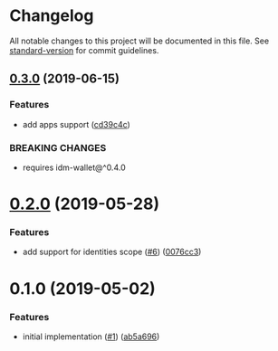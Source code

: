 # Changelog

All notable changes to this project will be documented in this file. See [standard-version](https://github.com/conventional-changelog/standard-version) for commit guidelines.

## [0.3.0](https://github.com/ipfs-shipyard/react-idm-wallet/compare/v0.2.0...v0.3.0) (2019-06-15)


### Features

* add apps support ([cd39c4c](https://github.com/ipfs-shipyard/react-idm-wallet/commit/cd39c4c))


### BREAKING CHANGES

* requires idm-wallet@^0.4.0



<a name="0.2.0"></a>
# [0.2.0](https://github.com/ipfs-shipyard/react-idm-wallet/compare/v0.1.0...v0.2.0) (2019-05-28)


### Features

* add support for identities scope ([#6](https://github.com/ipfs-shipyard/react-idm-wallet/issues/6)) ([0076cc3](https://github.com/ipfs-shipyard/react-idm-wallet/commit/0076cc3))



<a name="0.1.0"></a>
# 0.1.0 (2019-05-02)


### Features

* initial implementation ([#1](https://github.com/ipfs-shipyard/react-idm-wallet/issues/1)) ([ab5a696](https://github.com/ipfs-shipyard/react-idm-wallet/commit/ab5a696))

